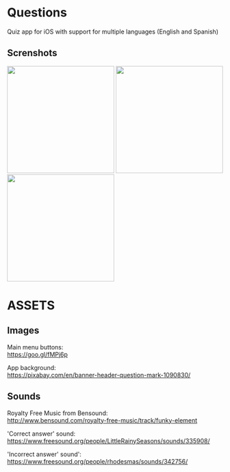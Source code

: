 # Questions
Quiz app for iOS with support for multiple languages (English and Spanish)  

Screnshots
-------
<img src="http://i.imgur.com/5Xxq86Z.png" width="250">
<img src="http://i.imgur.com/UyfG67E.png" width="250">
<img src="http://i.imgur.com/b7h6BMU.png" width="250">  


# ASSETS #

Images
-------
Main menu buttons:  
https://goo.gl/fMPj6p

App background:  
https://pixabay.com/en/banner-header-question-mark-1090830/

Sounds
-------
Royalty Free Music from Bensound:  
http://www.bensound.com/royalty-free-music/track/funky-element

'Correct answer' sound:  
https://www.freesound.org/people/LittleRainySeasons/sounds/335908/

'Incorrect answer' sound':  
https://www.freesound.org/people/rhodesmas/sounds/342756/
